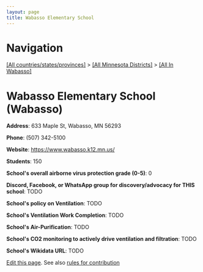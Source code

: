 ```yaml
---
layout: page
title: Wabasso Elementary School
---
```

# Navigation

[[All countries/states/provinces]](../../..) > [[All Minnesota Districts]](../..) > [[All In Wabasso]](..)

# Wabasso Elementary School (Wabasso)

**Address**: 633 Maple St, Wabasso, MN 56293

**Phone**: (507) 342-5100

**Website**: <https://www.wabasso.k12.mn.us/>

**Students**: 150

**School's overall airborne virus protection grade (0-5)**: 0

**Discord, Facebook, or WhatsApp group for discovery/advocacy for THIS school**: TODO

**School's policy on Ventilation**: TODO

**School's Ventilation Work Completion**: TODO

**School's Air-Purification**: TODO

**School's CO2 monitoring to actively drive ventilation and filtration**: TODO

**School's Wikidata URL**: TODO


[Edit this page](https://github.com/ventilate-schools/MN/edit/main/./Wabasso/Wabasso_Elementary_School.md). See also [rules for contribution](../../../contribution-rules/)